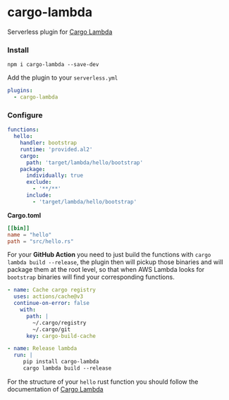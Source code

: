 # cargo-lambda
Serverless plugin for [Cargo Lambda](https://www.cargo-lambda.info/)


### Install

```shell
npm i cargo-lambda --save-dev
```

Add the plugin to your `serverless.yml`

```yaml
plugins:
  - cargo-lambda
```

### Configure

```yaml
functions:
  hello:
    handler: bootstrap
    runtime: 'provided.al2'
    cargo:
      path: 'target/lambda/hello/bootstrap'
    package:
      individually: true
      exclude:
        - '**/**'
      include:
        - 'target/lambda/hello/bootstrap'
```

**Cargo.toml**

```toml
[[bin]]
name = "hello"
path = "src/hello.rs"
```

For your **GitHub Action** you need to just build the functions with `cargo lambda build --release`,
the plugin then will pickup those binaries and will package them at the root level, so that
when AWS Lambda looks for `bootstrap` binaries will find your corresponding functions.

```yaml
- name: Cache cargo registry
  uses: actions/cache@v3
  continue-on-error: false
    with:
      path: |
        ~/.cargo/registry
        ~/.cargo/git
      key: cargo-build-cache

- name: Release lambda
  run: |
     pip install cargo-lambda
     cargo lambda build --release
```

For the structure of your `hello` rust function you should follow the documentation of
[ Cargo Lambda ](https://www.cargo-lambda.info/)
